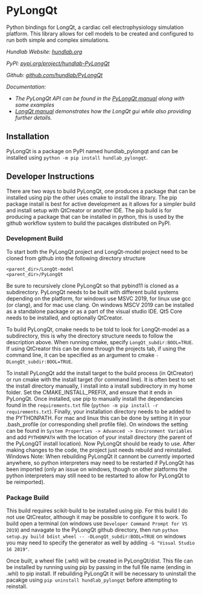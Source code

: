 # PyLongQt

Python bindings for LongQt, a cardiac cell electrophysiology simulation platform.
This library allows for cell models to be created and configured to run both simple
and complex simulations.

*Hundlab Website: [hundlab.org](http://hundlab.org/)*

*PyPI: [pypi.org/project/hundlab-PyLongQt](https://pypi.org/project/hundlab-PyLongQt/)*

*Github: [github.com/hundlab/PyLongQt](https://github.com/hundlab/PyLongQt)*

*Documentation:*

 - *The PyLongQt API can be found in the [PyLongQt manual](https://hundlab.github.io/PyLongQt)
   along with some examples*
 - *[LongQt manual](http://longqt.readthedocs.io) demonstrates how the LongQt gui while also
   providing further details.*

## Installation

PyLongQt is a package on PyPI named hundlab_pylongqt and can be installed using
`python -m pip install hundlab_pylongqt`.

## Developer Instructions

There are two ways to build PyLongQt, one produces a package that can be installed using pip
the other uses cmake to install the library. The pip package install is best for active
development as it allows for a simpler build and install setup with QtCreator or another IDE.
The pip build is for producing a package that can be installed in python, this is used by
the github workflow system to build the pacakges distributed on PyPI.

### Development Build

To start both the PyLongQt project and LongQt-model project need to be cloned from github into
the following directory structure

```
<parent_dir>/LongQt-model
<parent_dir>/PyLongQt
```

Be sure to recursively clone PyLongQt so that pybind11 is cloned as a subdirectory. PyLongQt needs
to be built with different build systems depending on the platform, for windows use MSVC 2019,
for linux use gcc (or clang), and for mac use clang. On windows MSCV 2019 can be installed as
a standalone package or as a part of the visual studio IDE. Qt5 Core needs to be installed, and
optionally QtCreator.

To build PyLongQt, cmake needs to be told to look for LongQt-model as a subdirectory, this is why
the directory structure needs to follow the description above. When running cmake, specify
`LongQt_subdir:BOOL=TRUE`. If using QtCreator this can be done through the projects tab, if using
the command line, it can be specified as an argument to cmake `-DLongQt_subdir:BOOL=TRUE`.

To install PyLongQt add the install target to the build process (in QtCreator) or run cmake
with the install target (for command line). It is often best to set the install directory
manually, I install into a install subdirectory in my home folder. Set the CMAKE_INSTALL_PREFIX,
and ensure that it ends in PyLongQt. Once installed, use pip to manually install the dependancies
found in the `requirements.txt` file (`python -m pip install -r requirements.txt`).
Finally, your installation directory needs to be added
to the PYTHONPATH. For mac and linux this can be done by setting it in your .bash_profile (or corresponding
shell profile file). On windows the setting can be found in `System Properties -> Advanced -> Environment Variables`
and add `PYTHONPATH` with the location of your install directory (the parent of the PyLongQT install
location). Now PyLongQt should be ready to use. After making changes to the code, the project
just needs rebuild and reinstalled. Windows Note: When rebuilding PyLongQt it cannont be currently imported
anywhere, so python interpreters may need to be restarted if PyLongQt has been imported (only an issue
on windows, though on other platforms the python interpreters may still need to be restarted to allow
for PyLongQt to be reimported).

### Package Build

This build requires scikit-build to be installed using pip. For this build I do not use QtCreator,
although it may be possible to configure it to work. To build open a terminal (on windows use
`Developer Command Prompt for VS 2019`) and navagate to the PyLongQt github directory, then
run `python setup.py build bdist_wheel -- -DLongQt_subdir:BOOL=TRUE` on windows you may need to
specify the generator as well by adding `-G "Visual Studio 16 2019"`.

Once built, a wheel file (.whl) will be created in PyLongQt/dist. This file can be installed by
running using pip by passing in the full file name (ending in .whl) to pip install. If rebuilding
PyLongQt it will be necessary to uninstall the pacakge using `pip uninstall hundlab_pylongqt` before
attempting to reinstall.
